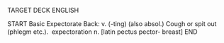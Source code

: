 TARGET DECK
ENGLISH

START
Basic
Expectorate
Back: v. (-ting) (also absol.) Cough or spit out (phlegm etc.).  expectoration n. [latin pectus pector- breast]
END
